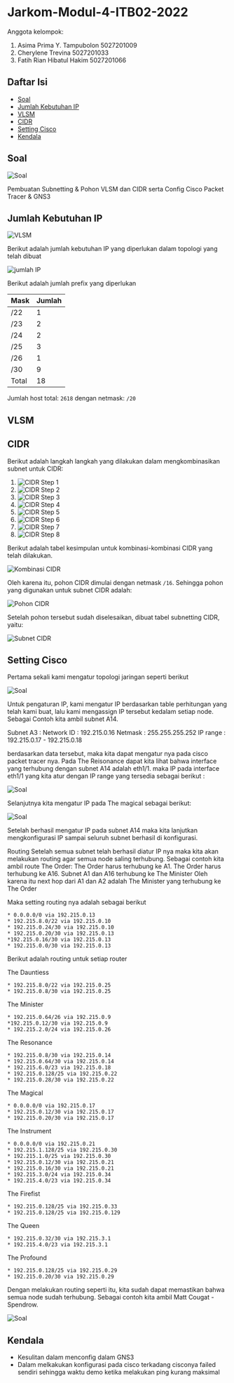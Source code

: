 # Jarkom-Modul-4-ITB02-2022

Anggota kelompok:

1. Asima Prima Y. Tampubolon 5027201009
2. Cherylene Trevina 5027201033
3. Fatih Rian Hibatul Hakim 5027201066

## Daftar Isi

* [Soal](#soal)
* [Jumlah Kebutuhan IP](#jumlah-kebutuhan-ip)
* [VLSM](#vlsm)
* [CIDR](#cidr)
* [Setting Cisco](#setting-cisco)
* [Kendala](#kendala)

## Soal

![Soal](images/soal.png)

Pembuatan Subnetting & Pohon VLSM dan CIDR serta Config Cisco Packet Tracer & GNS3

## Jumlah Kebutuhan IP

![VLSM](images/VLSM.png)

Berikut adalah jumlah kebutuhan IP yang diperlukan dalam topologi yang telah dibuat

![jumlah IP](images/jumlah%20IP.png)

Berikut adalah jumlah prefix yang diperlukan

| Mask | Jumlah |
| --- | --- |
| /22 | 1 |
| /23 | 2 |
| /24 | 2 |
| /25 | 3 |
| /26 | 1 |
| /30 | 9 |
| Total | 18 |

Jumlah host total: `2618` dengan netmask: `/20`

## VLSM

## CIDR

Berikut adalah langkah langkah yang dilakukan dalam mengkombinasikan subnet untuk CIDR:

1. ![CIDR Step 1](images/CIDR%20Step%201.png)
2. ![CIDR Step 2](images/CIDR%20Step%202.png)
3. ![CIDR Step 3](images/CIDR%20Step%203.png)
4. ![CIDR Step 4](images/CIDR%20Step%204.png)
5. ![CIDR Step 5](images/CIDR%20Step%205.png)
6. ![CIDR Step 6](images/CIDR%20Step%206.png)
7. ![CIDR Step 7](images/CIDR%20Step%207.png)
8. ![CIDR Step 8](images/CIDR%20Step%208.png)

Berikut adalah tabel kesimpulan untuk kombinasi-kombinasi CIDR yang telah dilakukan.

![Kombinasi CIDR](images/Kombinasi%20CIDR.png)

Oleh karena itu, pohon CIDR dimulai dengan netmask `/16`. Sehingga pohon yang digunakan untuk subnet CIDR adalah:

![Pohon CIDR](images/Pohon%20CIDR.png)

Setelah pohon tersebut sudah diselesaikan, dibuat tabel subnetting CIDR, yaitu:

![Subnet CIDR](images/Subnet%20CIDR.png)

## Setting Cisco
Pertama sekali kami mengatur topologi jaringan seperti berikut

![Soal](images/topologi.png)

Untuk pengaturan IP, kami mengatur IP berdasarkan table perhitungan yang telah kami buat, lalu kami mengassign IP tersebut kedalam setiap node. Sebagai Contoh kita ambil subnet A14.

Subnet A3 : 
    Network ID : 192.215.0.16
    Netmask : 255.255.255.252
    IP range : 192.215.0.17 - 192.215.0.18

berdasarkan data tersebut, maka kita dapat mengatur nya pada cisco packet tracer nya. Pada The Reisonance dapat kita lihat bahwa interface yang terhubung dengan subnet A14 adalah eth1/1. maka IP pada interface eth1/1 yang kita atur dengan IP range yang tersedia sebagai berikut :

![Soal](images/resonance.png)

Selanjutnya kita mengatur IP pada The magical sebagai berikut:

![Soal](images/magical.png)

Setelah berhasil mengatur IP pada subnet A14 maka kita lanjutkan mengkonfigurasi IP sampai seluruh subnet berhasil di konfigurasi.

Routing
Setelah semua subnet telah berhasil diatur IP nya  maka kita akan melakukan routing agar semua node saling terhubung. Sebagai contoh kita ambil route The Order:
The Order harus terhubung ke A1.
The Order harus terhubung ke A16.
Subnet A1 dan A16 terhubung ke The Minister
Oleh karena itu next hop dari A1 dan A2 adalah The Minister yang terhubung ke The Order

Maka setting routing nya adalah sebagai berikut
```
* 0.0.0.0/0 via 192.215.0.13
* 192.215.8.0/22 via 192.215.0.10
* 192.215.0.24/30 via 192.215.0.10
* 192.215.0.20/30 via 192.215.0.13
*192.215.0.16/30 via 192.215.0.13
* 192.215.0.0/30 via 192.215.0.13
```

Berikut adalah routing untuk setiap router

The Dauntiess
```
* 192.215.8.0/22 via 192.215.0.25
* 192.215.0.8/30 via 192.215.0.25
```
The Minister
```
* 192.215.0.64/26 via 192.215.0.9
*192.215.0.12/30 via 192.215.0.9
* 192.215.2.0/24 via 192.215.0.26
```
The Resonance
```
* 192.215.0.8/30 via 192.215.0.14
* 192.215.0.64/30 via 192.215.0.14
* 192.215.6.0/23 via 192.215.0.18
* 192.215.0.128/25 via 192.215.0.22
* 192.215.0.28/30 via 192.215.0.22
```
The Magical
```
* 0.0.0.0/0 via 192.215.0.17
* 192.215.0.12/30 via 192.215.0.17
* 192.215.0.20/30 via 192.215.0.17
```
The Instrument
```
* 0.0.0.0/0 via 192.215.0.21
* 192.215.1.128/25 via 192.215.0.30
* 192.215.1.0/25 via 192.215.0.30
* 192.215.0.12/30 via 192.215.0.21
* 192.215.0.16/30 via 192.215.0.21
* 192.215.3.0/24 via 192.215.0.34
* 192.215.4.0/23 via 192.215.0.34
```
The Firefist
```
* 192.215.0.128/25 via 192.215.0.33
* 192.215.0.128/25 via 192.215.0.129
```
The Queen
```
* 192.215.0.32/30 via 192.215.3.1
* 192.215.4.0/23 via 192.215.3.1
```
The Profound
```
* 192.215.0.128/25 via 192.215.0.29
* 192.215.0.20/30 via 192.215.0.29
```
Dengan melakukan routing seperti itu, kita sudah dapat memastikan bahwa semua node sudah terhubung. Sebagai contoh kita ambil Matt Cougat - Spendrow.

![Soal](images/ping.png)


## Kendala

* Kesulitan dalam menconfig dalam GNS3
* Dalam melkakukan konfigurasi pada cisco terkadang cisconya failed sendiri sehingga waktu demo ketika melakukan ping kurang maksimal
